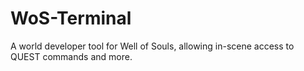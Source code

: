 WoS-Terminal
============

A world developer tool for Well of Souls, allowing in-scene access to QUEST commands and more.